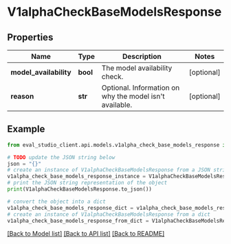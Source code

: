 # V1alphaCheckBaseModelsResponse


## Properties

Name | Type | Description | Notes
------------ | ------------- | ------------- | -------------
**model_availability** | **bool** | The model availability check. | [optional] 
**reason** | **str** | Optional. Information on why the model isn&#39;t available. | [optional] 

## Example

```python
from eval_studio_client.api.models.v1alpha_check_base_models_response import V1alphaCheckBaseModelsResponse

# TODO update the JSON string below
json = "{}"
# create an instance of V1alphaCheckBaseModelsResponse from a JSON string
v1alpha_check_base_models_response_instance = V1alphaCheckBaseModelsResponse.from_json(json)
# print the JSON string representation of the object
print(V1alphaCheckBaseModelsResponse.to_json())

# convert the object into a dict
v1alpha_check_base_models_response_dict = v1alpha_check_base_models_response_instance.to_dict()
# create an instance of V1alphaCheckBaseModelsResponse from a dict
v1alpha_check_base_models_response_from_dict = V1alphaCheckBaseModelsResponse.from_dict(v1alpha_check_base_models_response_dict)
```
[[Back to Model list]](../README.md#documentation-for-models) [[Back to API list]](../README.md#documentation-for-api-endpoints) [[Back to README]](../README.md)


